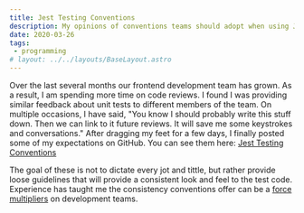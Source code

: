 ```yaml
---
title: Jest Testing Conventions
description: My opinions of conventions teams should adopt when using Jest.
date: 2020-03-26
tags:
 - programming
# layout: ../../layouts/BaseLayout.astro
---
```


Over the last several months our frontend development team has grown. As a result, I am spending more time on code reviews. I found I was providing similar feedback about unit tests to different members of the team. On multiple occasions, I have said, "You know I should probably write this stuff down. Then we can link to it future reviews. It will save me some keystrokes and conversations." After dragging my feet for a few days, I finally posted some of my expectations on GitHub. You can see them here: [Jest Testing Conventions](https://github.com/sleslein/vscode/blob/master/jest-testing-conventions.md) 

The goal of these is not to dictate every jot and tittle, but rather provide loose guidelines that will provide a consistent look and feel to the test code. Experience has taught me the consistency conventions offer can be a [force multipliers](https://ardalis.com/becoming-a-developer-team-force-multiplier/) on development teams.


